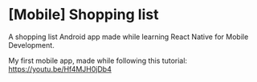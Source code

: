 # [Mobile] Shopping list
A shopping list Android app made while learning React Native for Mobile Development.

My first mobile app, made while following this tutorial: https://youtu.be/Hf4MJH0jDb4 
